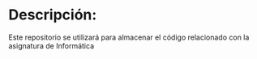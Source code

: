 # Descripción:
Este repositorio se utilizará para almacenar el código relacionado con la asignatura de Informática 
